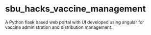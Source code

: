 # sbu_hacks_vaccine_management

A Python flask based web portal with UI developed using angular for vaccine administration and distribution management.
